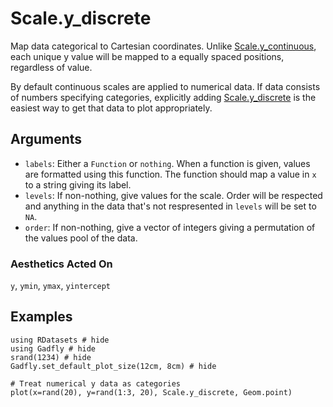 # Scale.y_discrete

Map data categorical to Cartesian coordinates. Unlike [Scale.y_continuous](@ref), each
unique y value will be mapped to a equally spaced positions, regardless of
value.

By default continuous scales are applied to numerical data. If data consists of
numbers specifying categories, explicitly adding [Scale.y_discrete](@ref) is the
easiest way to get that data to plot appropriately.

## Arguments

  * `labels`: Either a `Function` or `nothing`. When a
    function is given, values are formatted using this function. The function
    should map a value in `x` to a string giving its label.
  * `levels`: If non-nothing, give values for the scale. Order will be respected
    and anything in the data that's not respresented in `levels` will be set to
    `NA`.
  * `order`: If non-nothing, give a vector of integers giving a permutation of
    the values pool of the data.

### Aesthetics Acted On

`y`, `ymin`, `ymax`, `yintercept`

## Examples

```@example 1
using RDatasets # hide
using Gadfly # hide
srand(1234) # hide
Gadfly.set_default_plot_size(12cm, 8cm) # hide
```

```@example 1
# Treat numerical y data as categories
plot(x=rand(20), y=rand(1:3, 20), Scale.y_discrete, Geom.point)
```
